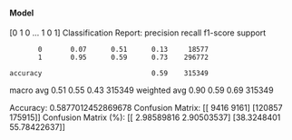 #### Model
[0 1 0 ... 1 0 1]
Classification Report:
              precision    recall  f1-score   support

           0       0.07      0.51      0.13     18577
           1       0.95      0.59      0.73    296772

    accuracy                           0.59    315349
   macro avg       0.51      0.55      0.43    315349
weighted avg       0.90      0.59      0.69    315349

Accuracy: 0.5877012452869678
Confusion Matrix:
[[  9416   9161]
 [120857 175915]]
Confusion Matrix (%):
[[ 2.98589816  2.90503537]
 [38.3248401  55.78422637]]
